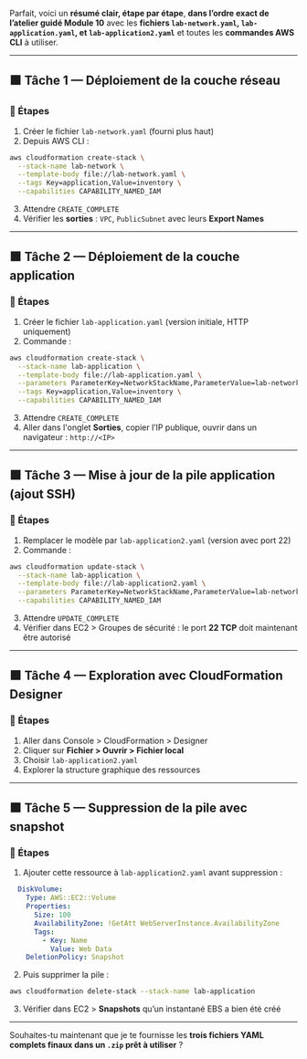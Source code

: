 Parfait, voici un **résumé clair, étape par étape**, **dans l’ordre exact de l’atelier guidé Module 10** avec les **fichiers `lab-network.yaml`, `lab-application.yaml`, et `lab-application2.yaml`** et toutes les **commandes AWS CLI** à utiliser.

---

## 🟩 **Tâche 1 — Déploiement de la couche réseau**

### 🔹 Étapes

1. Créer le fichier `lab-network.yaml` (fourni plus haut)
2. Depuis AWS CLI :

```bash
aws cloudformation create-stack \
  --stack-name lab-network \
  --template-body file://lab-network.yaml \
  --tags Key=application,Value=inventory \
  --capabilities CAPABILITY_NAMED_IAM
```

3. Attendre `CREATE_COMPLETE`
4. Vérifier les **sorties** : `VPC`, `PublicSubnet` avec leurs **Export Names**

---

## 🟩 **Tâche 2 — Déploiement de la couche application**

### 🔹 Étapes

1. Créer le fichier `lab-application.yaml` (version initiale, HTTP uniquement)
2. Commande :

```bash
aws cloudformation create-stack \
  --stack-name lab-application \
  --template-body file://lab-application.yaml \
  --parameters ParameterKey=NetworkStackName,ParameterValue=lab-network \
  --tags Key=application,Value=inventory \
  --capabilities CAPABILITY_NAMED_IAM
```

3. Attendre `CREATE_COMPLETE`
4. Aller dans l'onglet **Sorties**, copier l’IP publique, ouvrir dans un navigateur : `http://<IP>`

---

## 🟩 **Tâche 3 — Mise à jour de la pile application (ajout SSH)**

### 🔹 Étapes

1. Remplacer le modèle par `lab-application2.yaml` (version avec port 22)
2. Commande :

```bash
aws cloudformation update-stack \
  --stack-name lab-application \
  --template-body file://lab-application2.yaml \
  --parameters ParameterKey=NetworkStackName,ParameterValue=lab-network \
  --capabilities CAPABILITY_NAMED_IAM
```

3. Attendre `UPDATE_COMPLETE`
4. Vérifier dans EC2 > Groupes de sécurité : le port **22 TCP** doit maintenant être autorisé

---

## 🟩 **Tâche 4 — Exploration avec CloudFormation Designer**

### 🔹 Étapes

1. Aller dans Console > CloudFormation > Designer
2. Cliquer sur **Fichier > Ouvrir > Fichier local**
3. Choisir `lab-application2.yaml`
4. Explorer la structure graphique des ressources

---

## 🟩 **Tâche 5 — Suppression de la pile avec snapshot**

### 🔹 Étapes

1. Ajouter cette ressource à `lab-application2.yaml` avant suppression :

```yaml
  DiskVolume:
    Type: AWS::EC2::Volume
    Properties:
      Size: 100
      AvailabilityZone: !GetAtt WebServerInstance.AvailabilityZone
      Tags:
        - Key: Name
          Value: Web Data
    DeletionPolicy: Snapshot
```

2. Puis supprimer la pile :

```bash
aws cloudformation delete-stack --stack-name lab-application
```

3. Vérifier dans EC2 > **Snapshots** qu’un instantané EBS a bien été créé

---

Souhaites-tu maintenant que je te fournisse les **trois fichiers YAML complets finaux dans un `.zip` prêt à utiliser** ?
